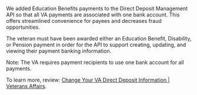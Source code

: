 We added Education Benefits payments to the Direct Deposit Management API so that all VA payments are associated with one bank account. This offers streamlined convenience for payees and decreases fraud opportunities.

The veteran must have been awarded either an Education Benefit, Disability, or Pension payment in order for the API to support creating, updating, and viewing their payment banking information.

Note: The VA requires payment recipients to use one bank account for all payments. 

To learn more, review: [Change Your VA Direct Deposit Information | Veterans Affairs](https://www.va.gov/change-direct-deposit/). 
